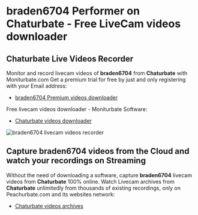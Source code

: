 # braden6704 Performer on Chaturbate - Free LiveCam videos downloader

## Chaturbate Live Videos Recorder

Monitor and record livecam videos of **braden6704** from **Chaturbate** with Moniturbate.com
Get a premium trial for free by just and only registering with your Email address:
* [braden6704 Premium videos downloader](https://moniturbate.com/request-demo-licence-key.html)

Free livecam videos downloader - Moniturbate Software:
* [Chaturbate videos downloader](https://moniturbate.com/moniturbate-download-software.html)

![braden6704 livecam videos recorder](https://peachurnet.com/templates/moniturbate-software.png)


## Capture braden6704 videos from the Cloud and watch your recordings on Streaming

Without the need of downloading a software, capture **braden6704** livecam videos from **Chaturbate** 100% online.
Watch Livecam archives from **Chaturbate** unlimitedly from thousands of existing recordings, only on Peachurbate.com and its websites network:
* [Chaturbate videos archives](https://peachurnet.com/)
